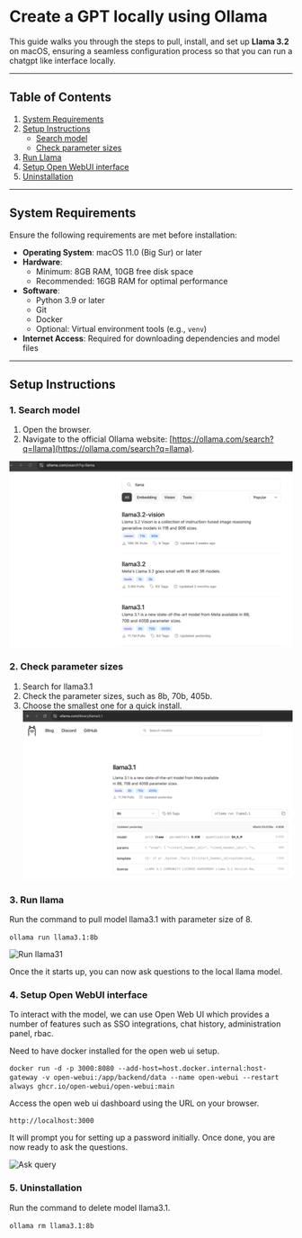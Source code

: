 # Create a GPT locally using Ollama

This guide walks you through the steps to pull, install, and set up **Llama 3.2** on macOS, ensuring a seamless configuration process so that you can run a chatgpt like interface locally.

---

## **Table of Contents**

1. [System Requirements](#system-requirements)
2. [Setup Instructions](#setup-instructions)
   - [Search model](#1-search-model)
   - [Check parameter sizes](#2-check-parameter-sizes)
3. [Run Llama](#3run-llama)
4. [Setup Open WebUI interface](#setup-open-webui-interface)
5. [Uninstallation](#uninstallation)

---

## **System Requirements**

Ensure the following requirements are met before installation:

- **Operating System**: macOS 11.0 (Big Sur) or later
- **Hardware**:
  - Minimum: 8GB RAM, 10GB free disk space
  - Recommended: 16GB RAM for optimal performance
- **Software**:
  - Python 3.9 or later
  - Git
  - Docker
  - Optional: Virtual environment tools (e.g., `venv`)
- **Internet Access**: Required for downloading dependencies and model files

---

## **Setup Instructions**

### **1. Search model**

1. Open the browser.
2. Navigate to the official Ollama website: [https://ollama.com/search?q=llama](https://ollama.com/search?q=llama).

![Get llama31](images/search-llama31.png "llama3.1")

### **2. Check parameter sizes**

1. Search for llama3.1
2. Check the parameter sizes, such as 8b, 70b, 405b.
3. Choose the smallest one for a quick install.
![llama31 parameter size](images/llama-parameter-sizes.png "llama Parameter sizes")

### **3. Run llama**

Run the command to pull model llama3.1 with parameter size of 8.

```ollama run llama3.1:8b```

![Run llama31](images/run-llama-31.png "Run llama")

Once the it starts up, you can now ask questions to the local llama model.

### **4. Setup Open WebUI interface**
To interact with the model, we can use Open Web UI which provides a number of features such as SSO integrations, chat history, administration panel, rbac.

Need to have docker installed for the open web ui setup.

```
docker run -d -p 3000:8080 --add-host=host.docker.internal:host-gateway -v open-webui:/app/backend/data --name open-webui --restart always ghcr.io/open-webui/open-webui:main
```

Access the open web ui dashboard using the URL on your browser.

```
http://localhost:3000
```

It will prompt you for setting up a password initially. Once done, you are now ready to ask the questions.

![Ask query](images/running-the-search-using-open-web-ui.png "Run llama")


### **5. Uninstallation**

Run the command to delete model llama3.1.

```ollama rm llama3.1:8b```
